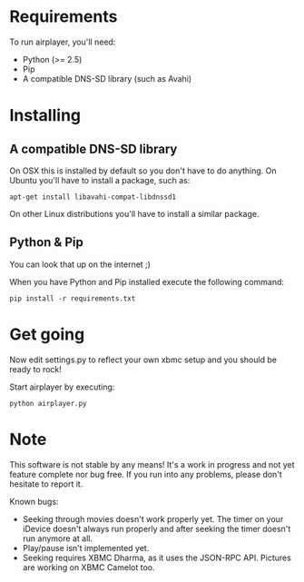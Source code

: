 Requirements
============
To run airplayer, you'll need:

* Python (>= 2.5)
* Pip
* A compatible DNS-SD library (such as Avahi)

Installing
==========

A compatible DNS-SD library
---------------------------
On OSX this is installed by default so you don't have to do anything.
On Ubuntu you'll have to install a package, such as:
    
    apt-get install libavahi-compat-libdnssd1

On other Linux distributions you'll have to install a similar package.         

Python & Pip
------------
You can look that up on the internet ;)

When you have Python and Pip installed execute the following command:

    pip install -r requirements.txt
    

Get going
=========
Now edit settings.py to reflect your own xbmc setup and you should be ready to rock!

Start airplayer by executing:
    
    python airplayer.py
    
Note
=========
This software is not stable by any means! It's a work in progress and not yet feature
complete nor bug free. If you run into any problems, please don't hesitate to report it.

Known bugs:

* Seeking through movies doesn't work properly yet. The timer on your iDevice doesn't always run
properly and after seeking the timer doesn't run anymore at all.
* Play/pause isn't implemented yet.
* Seeking requires XBMC Dharma, as it uses the JSON-RPC API. Pictures are working on XBMC Camelot too.